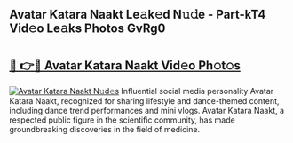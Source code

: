 ## Avatar Katara Naakt Le𝚊k𝚎d N𝚞𝚍e - Part-kT4 Vid𝚎o Le𝚊ks Photos GvRg0

# <h2><a href="http://fb74lfe.evod.top/?m=Avatar+Katara+Naakt">🔗 👉🔴 Avatar Katara Naakt Vid𝚎o Ph𝚘t𝚘s</a></h2>

[![Avatar Katara Naakt N𝚞d𝚎s](https://i.imgur.com/8V9OHl7.gif)](http://fb74lfe.evod.top/?m=Avatar+Katara+Naakt)
Influential social media personality Avatar Katara Naakt, recognized for sharing lifestyle and dance-themed content, including dance trend performances and mini vlogs. Avatar Katara Naakt, a respected public figure in the scientific community, has made groundbreaking discoveries in the field of medicine. 
